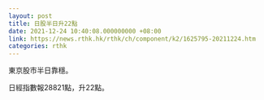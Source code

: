 ```yaml
---
layout: post
title: 日股半日升22點
date: 2021-12-24 10:40:08.000000000 +08:00
link: https://news.rthk.hk/rthk/ch/component/k2/1625795-20211224.htm
categories: rthk
---
```


東京股市半日靠穩。

日經指數報28821點，升22點。
